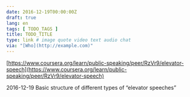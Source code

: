 ```yaml
---
date: 2016-12-19T00:00:00Z
draft: true
lang: en
tags: [ TODO_TAGS ]
title: TODO_TITLE
type: link # image quote video text audio chat
via: "[Who](http://example.com)"
---
```



[https://www.coursera.org/learn/public-speaking/peer/RzVr9/elevator-speech](https://www.coursera.org/learn/public-speaking/peer/RzVr9/elevator-speech)

2016-12-19
Basic structure of different types of “elevator speeches”
